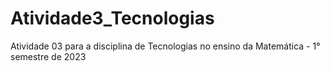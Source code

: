 # Atividade3_Tecnologias
Atividade 03 para a disciplina de Tecnologias no ensino da Matemática - 1° semestre de 2023
